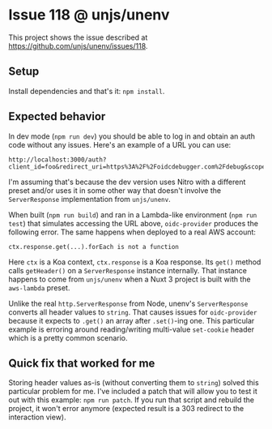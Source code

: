 # Issue 118 @ unjs/unenv

This project shows the issue described at <https://github.com/unjs/unenv/issues/118>.

## Setup

Install dependencies and that's it: `npm install`.

## Expected behavior

In dev mode (`npm run dev`) you should be able to log in and obtain an auth code without any issues. Here's an example of a URL you can use:

```text
http://localhost:3000/auth?client_id=foo&redirect_uri=https%3A%2F%2Foidcdebugger.com%2Fdebug&scope=openid&response_type=code&response_mode=form_post&state=pi1wcifwquc&nonce=7nzzdz88kqc
```

I'm assuming that's because the dev version uses Nitro with a different preset and/or uses it in some other way that doesn't involve the `ServerResponse` implementation from `unjs/unenv`.

When built (`npm run build`) and ran in a Lambda-like environment (`npm run test`) that simulates accessing the URL above, `oidc-provider` produces the following error. The same happens when deployed to a real AWS account:

```text
ctx.response.get(...).forEach is not a function
```

Here `ctx` is a Koa context, `ctx.response` is a Koa response. Its `get()` method calls `getHeader()` on a `ServerResponse` instance internally. That instance happens to come from `unjs/unenv` when a Nuxt 3 project is built with the `aws-lambda` preset.

Unlike the real `http.ServerResponse` from Node, unenv's `ServerResponse` converts all header values to `string`. That causes issues for `oidc-provider` because it expects to `.get()` an array after `.set()`-ing one. This particular example is erroring around reading/writing multi-value `set-cookie` header which is a pretty common scenario.

## Quick fix that worked for me

Storing header values as-is (without converting them to `string`) solved this particular problem for me. I've included a patch that will allow you to test it out with this example: `npm run patch`. If you run that script and rebuild the project, it won't error anymore (expected result is a 303 redirect to the interaction view).
